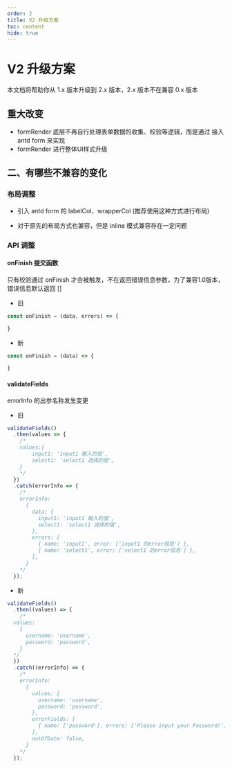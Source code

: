 ```yaml
---
order: 2
title: V2 升级方案
toc: content
hide: true
---
```

# V2 升级方案
本文档将帮助你从 1.x 版本升级到 2.x 版本，2.x 版本不在兼容 0.x 版本


## 重大改变
- formRender 底层不再自行处理表单数据的收集、校验等逻辑，而是通过 接入 antd form 来实现
- formRender 进行整体UI样式升级

## 二、有哪些不兼容的变化
### 布局调整
- 引入 antd form 的 labelCol、wrapperCol (推荐使用这种方式进行布局)

- 对于原先的布局方式也兼容，但是 inline 模式兼容存在一定问题


### API 调整
#### onFinish 提交函数
只有校验通过 onFinish 才会被触发，不在返回错误信息参数，为了兼容1.0版本，错误信息默认返回 []

- 旧
```js
const onFinish = (data, errors) => {

}
```
- 新
```js
const onFinish = (data) => {

}
```

#### validateFields
errorInfo 的出参名称发生变更

- 旧
```js
validateFields()
  .then(values => {
    /*
    values:{
        input1: 'input1 输入的值',
        select1: 'select1 选择的值',
    }
    */
  })
  .catch(errorInfo => {
    /*
    errorInfo:
      {
        data: {
          input1: 'input1 输入的值',
          select1: 'select1 选择的值',
        },
        errors: [
          { name: 'input1', error: ['input1 的error信息'] },
          { name: 'select1', error: ['select1 的error信息'] },
        ],
      }
    */
  });
```

- 新
```js
validateFields()
  .then((values) => {
    /*
  values:
    {
      username: 'username',
      password: 'password',
    }
  */
  })
  .catch((errorInfo) => {
    /*
    errorInfo:
      {
        values: {
          username: 'username',
          password: 'password',
        },
        errorFields: [
          { name: ['password'], errors: ['Please input your Password!'] },
        ],
        outOfDate: false,
      }
    */
  });
```